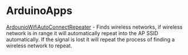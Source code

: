 # ArduinoApps

[ArdounioWifiAutoConnectRepeater](ArdounioWifiAutoConnectRepeater) - Finds wireless networks, if wireless network is in range it will automatically repeat into the AP SSID automatically. If the signal is lost it will repeat the process of finding a wireless network to repeat.
